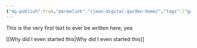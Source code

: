 ```yaml
---
{"dg-publish":true,"permalink":"/jean-digital-garden-home/","tags":["gardenEntry"]}
---
```


This is the very first text to ever be written here, yea

[[Why did I even started this\|Why did I even started this]]
